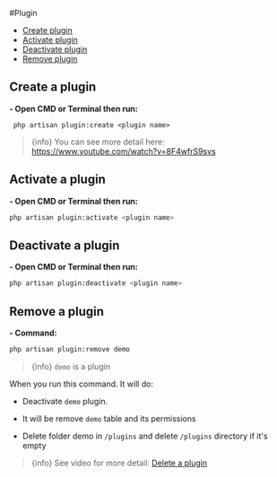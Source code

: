 #Plugin

- [Create plugin](#create-plugin)
- [Activate plugin](#activate-plugin)
- [Deactivate plugin](#deactivate-plugin)
- [Remove plugin](#remove-plugin)

<a name="create-plugin"></a>
## Create a plugin
**- Open CMD or Terminal then run:**

     php artisan plugin:create <plugin name>

> {info} You can see more detail here: https://www.youtube.com/watch?v=8F4wfrS9svs

<a name="activate-plugin"></a>
## Activate a plugin
**- Open CMD or Terminal then run:**

```bash
php artisan plugin:activate <plugin name>
```

<a name="deactivate-plugin"></a>
## Deactivate a plugin
**- Open CMD or Terminal then run:**

```bash
php artisan plugin:deactivate <plugin name>
```
     
<a name="remove-plugin"></a>
## Remove a plugin
**- Command:**

```bash
php artisan plugin:remove demo
```

> {info} `demo` is a plugin

When you run this command. It will do:

+ Deactivate `demo` plugin.

+ It will be remove `demo` table and its permissions

+ Delete folder demo in `/plugins` and delete `/plugins` directory if it's empty

> {info} See video for more detail: [Delete a plugin](https://www.youtube.com/watch?v=jmex2G4eC18)
